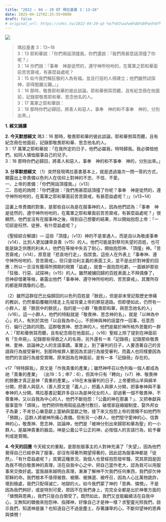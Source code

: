 ```yaml
---
title: "2022 – 04 – 29 QT 瑪拉基書 3：13~18"
date: 2025-04-12T02:25:55+0800
draft: false
# original_url: https://cmtc.tw/2022-04-29-qt-%e7%91%aa%e6%8b%89%e5%9f%ba%e6%9b%b8-3%ef%bc%9a1318
---
```


![](/images/qt.jpg)
> 瑪拉基書 3：13\~18  
> 3：13 耶和華說：「你們用話頂撞我，你們還說：『我們用甚麼話頂撞了你呢？』  
> 3：14 你們說：『事奉　神是徒然的，遵守神所吩咐的，在萬軍之耶和華面前苦苦齋戒，有甚麼益處呢？  
> 3：15 如今我們稱狂傲的人為有福，並且行惡的人得建立；他們雖然試探　神，卻得脫離災難。』」  
> 3：16 那時，敬畏耶和華的彼此談論，耶和華側耳而聽，且有紀念冊在他面前，記錄那敬畏耶和華、思念他名的人。  
> 3：17 萬軍之耶和華說：  
> 3：18 那時你們必歸回，將善人和惡人，事奉　神的和不事奉　神的，分別出來。」

**1. 經文誦讀**

**2.  今天默想經文**
瑪3：16 那時，敬畏耶和華的彼此談論，耶和華側耳而聽，且有紀念冊在他面前，記錄那敬畏耶和華、思念他名的人。  
3：17 萬軍之耶和華說：「在我所定的日子，他們必屬我，特特歸我。我必憐恤他們，如同人憐恤服事自己的兒子。  
3：18 那時你們必歸回，將善人和惡人，事奉　神的和不事奉　神的，分別出來。」

**3. 分享默想經文**
（1）突然發現瑪拉基書基本上，就是透過幾次一問一答的方式，顯露出上帝責備以色列人在信仰上對神的不忠、不信、不愛。  
一、上帝的責備：「你們用話頂撞我。」（v13）  
二、百姓的詢問：「你們還說：『我們用甚麼話頂撞了你呢？事奉　神是徒然的，遵守神所吩咐的，在萬軍之耶和華面前苦苦齋戒，有甚麼益處呢？』」（v13\~14）

這裏上帝責備的對象，是那些自以為是在服事神的人，因為他們認為：「事奉　神是徒然的，遵守神所吩咐的，在萬軍之耶和華面前苦苦齋戒，有甚麼益處呢？」很顯然，他們並沒有在服事神之後，得到自己想要的結果，所以開始抱怨上帝：「一切郤是枉然、徒勞、有什麼益處呢？」

《聖經綜合解讀》— 這些「頂撞」（v13）神的不是普通人，而是自以為敬虔事奉（v14）、比別人更加謙卑良善（v15）的人。他們可能是對祭司失望的百姓，也可能是缺乏供應的利未人，他們在等候中失去了耐心，開始抱怨神、「頂撞」神。「苦苦齋戒」（v14），原意是「悲哀地行走」，指禁食。這些人在外表上「事奉神、遵守神所吩咐的、苦苦齋戒」，但只是功利主義的表面工夫，並不是出於對神愛的回應；所以一旦沒有獲得所預期的現實「益處」，就會一面抱怨吃虧，一面嫉妒那些「狂傲、行惡、試探神」（v15）的人。雖然被擄回歸的百姓表面上不拜偶像了，但神卻借著等候，暴露出他們「事奉神、遵守神所吩咐的、苦苦齋戒」，其實所存的都是拜偶像的心思。

（2）雖然這群從巴比倫歸回的以色列百姓是「餘民」，但是卻未曾記取歷史慘痛的教訓，仍然重蹈覆轍同樣走上先祖背棄上帝的罪惡道路。但即便如此，仍然有一小群人，是「餘民中的餘民」，指的是一小群「敬畏耶和華，與思念祂名的人」（v16）。這一小群人，他們的特點就是「敬畏神、思念神的名」，就是「以神為中心」的人，有別於其他「以自我為中心」，不把神與神的話當作一回事，任意而行、偏行己路的同胞。這群敬畏神、想念神的人，他們是屬於神所格外恩竉的一群人：「耶和華側耳而聽，且有紀念冊在他面前。」（v16）聖經上除了提到在神面前有「生命冊」，記錄那些得救之人的名冊，另外還有一本「記錄冊」記錄那些敬畏神、愛神、談論神之人的言語事蹟。事實上，到了審判的日子，人要憑著自己的言語與行為接受審判，到那時候罪人要因為言語行為接受審判，而義人也同樣要因為他們的言語行為接受賞賜，原來因為在神面前，是有一本「記錄冊」存在的。

v17「特特歸我」，原文是「作我貴重的產業」；雖然神呼召以色列每一個人都成為祂「貴重的產業」 （出19：5；申7：6），但其中只有「轉向」（v7）神、敬畏神的餘數才真正是神「貴重的產業」。v18在末後審判的日子，上帝要把山羊與綿羊分開，把善人與惡人（善人原文是「義人」），把義人與罪人分開，把事奉神與不事奉神的人分開。瑪拉基書記載許多自以為是神兒女的人，卻過著一個不敬畏神，不尊重神，又以自我為中心的人，他們不斷抱怨：「公義的神在那裏？」、又把奉獻與服事當作「煩瑣」。他們把供物用瑕疵品應付敷衍，破壞家庭婚姻制度，娶外邦女子為妻；不肯甘心樂意獻上當納與當獻之物，接下來又抱怨上帝的賞賜不如他們所「預期」，這群人將被神所痛心責備。但有另一小群人，他們堅守愛神的心、信靠神的心，敬畏神、思念神、談論神，他們是「被神分別出來歸耶和華為聖」的一小群人，是屬神貴重的器皿，神是公義公平公正的神，必按個人的言語行為，給予審判或是賞賜。

**4. 今天的回應**
今天經文的重點，是那些服事主的人對神充滿了「失望」，因為他們覺得自己已經參與了服事，卻沒有得著所期望得著的，因此認為服事神都是「徒然」、「有什麼益處呢？」其實這種景況，我個人也曾經抱怨發牢騷，究其原因是因為我不明白敬畏神的真理，活在自我中心之中，把自己當作老大，認為我可以用服事來交換好處。當我越來越明白真理，漸漸了解神不欠我們任何東西，我們卻欠神耶穌的命。我們根本不值得被救、被贖、被揀選、被呼召，因為人心比萬物詭詐，壞到極處，我們只配得滅亡、地獄的火。如今我們蒙了神的「恩典、憐憫」，不是因為我們夠好，或是特別可愛，原因不在我們身上，完完全全都是出於神單方面的「憐憫與恩典」，我們只是白白領受了。既然如此，我們又豈能繼續活在自我中心，又無知的驕傲來抱怨神、指揮神，好像自己才是神一樣？求聖靈光照我們，啟示我們，知道神是誰？也知道自己不過是塵土，存著謙卑的心，不斷仰望神的恩典與憐憫！
